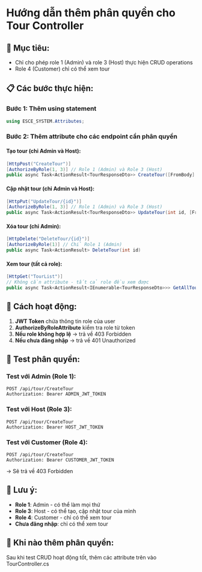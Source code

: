 # Hướng dẫn thêm phân quyền cho Tour Controller

## 🎯 **Mục tiêu:**
- Chỉ cho phép role 1 (Admin) và role 3 (Host) thực hiện CRUD operations
- Role 4 (Customer) chỉ có thể xem tour

## 📋 **Các bước thực hiện:**

### **Bước 1: Thêm using statement**
```csharp
using ESCE_SYSTEM.Attributes;
```

### **Bước 2: Thêm attribute cho các endpoint cần phân quyền**

#### **Tạo tour (chỉ Admin và Host):**
```csharp
[HttpPost("CreateTour")]
[AuthorizeByRole(1, 3)] // Role 1 (Admin) và Role 3 (Host)
public async Task<ActionResult<TourResponseDto>> CreateTour([FromBody] CreateTourDto createTourDto)
```

#### **Cập nhật tour (chỉ Admin và Host):**
```csharp
[HttpPut("UpdateTour/{id}")]
[AuthorizeByRole(1, 3)] // Role 1 (Admin) và Role 3 (Host)
public async Task<ActionResult<TourResponseDto>> UpdateTour(int id, [FromBody] UpdateTourDto updateTourDto)
```

#### **Xóa tour (chỉ Admin):**
```csharp
[HttpDelete("DeleteTour/{id}")]
[AuthorizeByRole(1)] // Chỉ Role 1 (Admin)
public async Task<ActionResult> DeleteTour(int id)
```

#### **Xem tour (tất cả role):**
```csharp
[HttpGet("TourList")]
// Không cần attribute - tất cả role đều xem được
public async Task<ActionResult<IEnumerable<TourResponseDto>>> GetAllTours()
```

## 🔐 **Cách hoạt động:**

1. **JWT Token** chứa thông tin role của user
2. **AuthorizeByRoleAttribute** kiểm tra role từ token
3. **Nếu role không hợp lệ** → trả về 403 Forbidden
4. **Nếu chưa đăng nhập** → trả về 401 Unauthorized

## 🧪 **Test phân quyền:**

### **Test với Admin (Role 1):**
```http
POST /api/tour/CreateTour
Authorization: Bearer ADMIN_JWT_TOKEN
```

### **Test với Host (Role 3):**
```http
POST /api/tour/CreateTour
Authorization: Bearer HOST_JWT_TOKEN
```

### **Test với Customer (Role 4):**
```http
POST /api/tour/CreateTour
Authorization: Bearer CUSTOMER_JWT_TOKEN
```
→ Sẽ trả về 403 Forbidden

## 📝 **Lưu ý:**

- **Role 1**: Admin - có thể làm mọi thứ
- **Role 3**: Host - có thể tạo, cập nhật tour của mình
- **Role 4**: Customer - chỉ có thể xem tour
- **Chưa đăng nhập**: chỉ có thể xem tour

## 🚀 **Khi nào thêm phân quyền:**

Sau khi test CRUD hoạt động tốt, thêm các attribute trên vào TourController.cs

